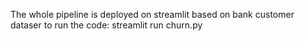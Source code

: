 The whole pipeline is deployed on streamlit based on bank customer dataser
to run the code: streamlit run churn.py
